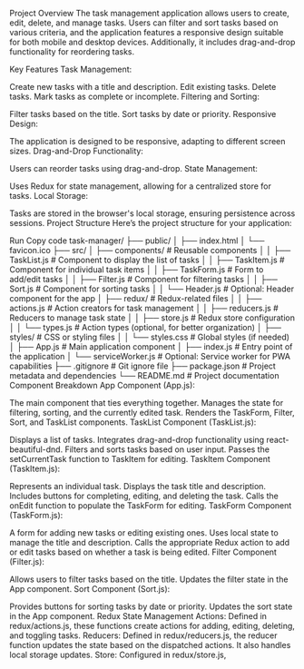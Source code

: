 Project Overview
The task management application allows users to create, edit, delete, and manage tasks. Users can filter and sort tasks based on various criteria, and the application features a responsive design suitable for both mobile and desktop devices. Additionally, it includes drag-and-drop functionality for reordering tasks.

Key Features
Task Management:

Create new tasks with a title and description.
Edit existing tasks.
Delete tasks.
Mark tasks as complete or incomplete.
Filtering and Sorting:

Filter tasks based on the title.
Sort tasks by date or priority.
Responsive Design:

The application is designed to be responsive, adapting to different screen sizes.
Drag-and-Drop Functionality:

Users can reorder tasks using drag-and-drop.
State Management:

Uses Redux for state management, allowing for a centralized store for tasks.
Local Storage:

Tasks are stored in the browser's local storage, ensuring persistence across sessions.
Project Structure
Here’s the project structure for your application:

Run
Copy code
task-manager/
├── public/
│   ├── index.html
│   └── favicon.ico
├── src/
│   ├── components/                # Reusable components
│   │   ├── TaskList.js            # Component to display the list of tasks
│   │   ├── TaskItem.js            # Component for individual task items
│   │   ├── TaskForm.js            # Form to add/edit tasks
│   │   ├── Filter.js              # Component for filtering tasks
│   │   ├── Sort.js                # Component for sorting tasks
│   │   └── Header.js              # Optional: Header component for the app
│   ├── redux/                     # Redux-related files
│   │   ├── actions.js             # Action creators for task management
│   │   ├── reducers.js            # Reducers to manage task state
│   │   ├── store.js               # Redux store configuration
│   │   └── types.js               # Action types (optional, for better organization)
│   ├── styles/                    # CSS or styling files
│   │   └── styles.css             # Global styles (if needed)
│   ├── App.js                     # Main application component
│   ├── index.js                   # Entry point of the application
│   └── serviceWorker.js           # Optional: Service worker for PWA capabilities
├── .gitignore                     # Git ignore file
├── package.json                   # Project metadata and dependencies
└── README.md                      # Project documentation
Component Breakdown
App Component (App.js):

The main component that ties everything together.
Manages the state for filtering, sorting, and the currently edited task.
Renders the TaskForm, Filter, Sort, and TaskList components.
TaskList Component (TaskList.js):

Displays a list of tasks.
Integrates drag-and-drop functionality using react-beautiful-dnd.
Filters and sorts tasks based on user input.
Passes the setCurrentTask function to TaskItem for editing.
TaskItem Component (TaskItem.js):

Represents an individual task.
Displays the task title and description.
Includes buttons for completing, editing, and deleting the task.
Calls the onEdit function to populate the TaskForm for editing.
TaskForm Component (TaskForm.js):

A form for adding new tasks or editing existing ones.
Uses local state to manage the title and description.
Calls the appropriate Redux action to add or edit tasks based on whether a task is being edited.
Filter Component (Filter.js):

Allows users to filter tasks based on the title.
Updates the filter state in the App component.
Sort Component (Sort.js):

Provides buttons for sorting tasks by date or priority.
Updates the sort state in the App component.
Redux State Management
Actions: Defined in redux/actions.js, these functions create actions for adding, editing, deleting, and toggling tasks.
Reducers: Defined in redux/reducers.js, the reducer function updates the state based on the dispatched actions. It also handles local storage updates.
Store: Configured in redux/store.js,